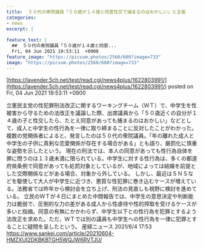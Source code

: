 ```yaml
---
title:  ５０代の衆院議員「５０歳が１４歳と同意性交で捕まるのはおかしい」と主張   
categories:
- news
excerpt: |
  
feature_text: |
  ##  ５０代の衆院議員「５０歳が１４歳と同意...
  Fri, 04 Jun 2021 19:53:11  +0900
feature_image: "https://picsum.photos/2560/600?image=733"
image: "https://picsum.photos/2560/600?image=733"
---
```


[https://lavender.5ch.net/test/read.cgi/news4plus/1622803991/](https://lavender.5ch.net/test/read.cgi/news4plus/1622803991/)
posted on Fri, 04 Jun 2021 19:53:11  +0900

<!--more-->

立憲民主党の性犯罪刑法改正に関するワーキングチーム（ＷＴ）で、中学生を性被害から守るための法改正を議論した際、出席議員から「５０歳近くの自分が１４歳の子と性交したら、たとえ同意があっても捕まるのはおかしい」などとして、成人と中学生の性行為を一律に取り締まることに反対したことがわかった。 複数の党関係者によると、発言したのは５０代の衆院議員。「年の離れた成人と中学生の子供に真剣な恋愛関係が存在する場合がある」とも語り、厳罰化に慎重な姿勢を示したという。 現在の刑法では、本人の同意があっても性行為自体を罪に問うのは１３歳未満に限られている。中学生に対する性行為は、多くの都道府県条例で同意があっても処罰対象としているが、地域によっては結婚を前提とした交際関係などがある場合、対象から外している。 しかし、最近はＳＮＳなどを駆使して大人が中学生に近づき、悪質な性犯罪に巻き込むケースが増えている。法務省では昨年から検討会を立ち上げ、刑法の見直しも視野に検討を進めている。 立民のＷＴが４日にまとめた中間報告では、中学生の意思決定や判断能力は脆弱で、圧倒的な力の差がある成人から性虐待や性的搾取を受けるケースが多いと指摘。同意の有無にかかわらず、中学生以下との性行為を犯罪とするよう法改正を求めた。ただ、ＷＴでは別の議員も中学生への性行為を一律に犯罪とすることに疑問を呈したという。 産経ニュース 2021/6/4 17:53 https://www.sankei.com/article/20210604-HMZXUI2DKBKBTGH5WQJW6RVTJU/
